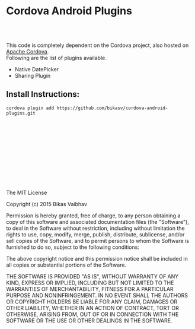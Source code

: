 Cordova Android Plugins
========================
<br/><br/>

This code is completely dependent on the Cordova project, also hosted on [Apache Cordova](https://cordova.apache.org/).
<br/>
Following are the list of plugins available.
<ul>
	<li>Native DatePicker</li>
	<li>Sharing Plugin</li>
</ul>

Install Instructions:
----

   `cordova plugin add https://github.com/bikasv/cordova-android-plugins.git`

<br/><br/><br/><br/><br/><br/><br/><br/><br/><br/>

The MIT License

Copyright (c) 2015 Bikas Vaibhav

Permission is hereby granted, free of charge, to any person obtaining a copy of this software and associated documentation files (the "Software"), to deal in the Software without restriction, including without limitation the rights to use, copy, modify, merge, publish, distribute, sublicense, and/or sell copies of the Software, and to permit persons to whom the Software is furnished to do so, subject to the following conditions:

The above copyright notice and this permission notice shall be included in all copies or substantial portions of the Software.

THE SOFTWARE IS PROVIDED "AS IS", WITHOUT WARRANTY OF ANY KIND, EXPRESS OR IMPLIED, INCLUDING BUT NOT LIMITED TO THE WARRANTIES OF MERCHANTABILITY, FITNESS FOR A PARTICULAR PURPOSE AND NONINFRINGEMENT. IN NO EVENT SHALL THE AUTHORS OR COPYRIGHT HOLDERS BE LIABLE FOR ANY CLAIM, DAMAGES OR OTHER LIABILITY, WHETHER IN AN ACTION OF CONTRACT, TORT OR OTHERWISE, ARISING FROM, OUT OF OR IN CONNECTION WITH THE SOFTWARE OR THE USE OR OTHER DEALINGS IN THE SOFTWARE.
